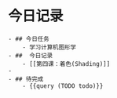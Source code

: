 # 今日记录
	- ## 今日任务
		- 学习计算机图形学
	- ##  今日记录
		- [[第四课：着色(Shading)]]
	-
	- ## 待完成
		- {{query (TODO todo)}}